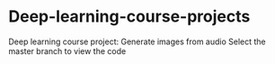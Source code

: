 # Deep-learning-course-projects
Deep learning course project: Generate images from audio
Select the master branch to view the code
